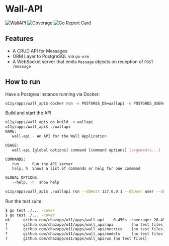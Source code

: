 # Wall-API

[![WallAPI](https://github.com/chazapp/o11y/actions/workflows/wall_api_tests.yaml/badge.svg)](https://github.com/chazapp/o11y/actions/workflows/wall_api_tests.yaml)
[![Coverage](https://codecov.io/gh/chazapp/o11y/graph/badge.svg?token=FIAGTCSSD1&flag=wall-api)](https://codecov.io/gh/chazapp/o11y)
[![Go Report Card](https://goreportcard.com/badge/github.com/chazapp/o11y/apps/wall_api)](https://goreportcard.com/report/github.com/chazapp/o11y/apps/wall_api)  

## Features

- A CRUD API for Messages
- ORM Layer to PostgreSQL via `go-orm`
- A WebSocket server that emits `Message` objects on reception of `POST /message`

## How to run

Have a Postgres instance running via Docker:

```bash
o11y/apps/wall_api$ docker run -e POSTGRES_DB=wallapi -e POSTGRES_USER=user -e POSTGRES_PASSWORD=foobar -p 5432:5432 -d  postgres:16
```

Build and start the API

```bash
o11y/apps/wall_api$ go build -o wallapi
o11y/apps/wall_api$ ./wallapi
NAME:
   wall-api - An API for the Wall Application

USAGE:
   wall-api [global options] command [command options] [arguments...]

COMMANDS:
   run      Run the API server
   help, h  Shows a list of commands or help for one command

GLOBAL OPTIONS:
   --help, -h  show help

o11y/apps/wall_api$ ./wallapi run --dbHost 127.0.0.1 --dbUser user --dbPassword foobar --port 8080 --dbName wallapi
```

Run the test suite:

```bash
$ go test ./... -cover
$ go test ./... -cover
ok      github.com/chazapp/o11/apps/wall_api    0.450s  coverage: 26.4% of statements
?       github.com/chazapp/o11/apps/wall_api/api        [no test files]
?       github.com/chazapp/o11/apps/wall_api/metrics    [no test files]
?       github.com/chazapp/o11/apps/wall_api/models     [no test files]
?       github.com/chazapp/o11/apps/wall_api/ws [no test files]
```
